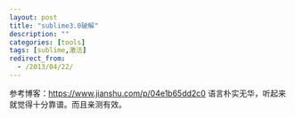 ```yaml
---
layout: post
title: "sublime3.0破解"
description: ""
categories: [tools]
tags: [sublime,激活]
redirect_from:
  - /2013/04/22/
---
```


参考博客：https://www.jianshu.com/p/04e1b65dd2c0
语言朴实无华，听起来就觉得十分靠谱。而且亲测有效。